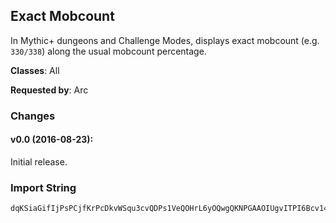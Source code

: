 ## Exact Mobcount

In Mythic+ dungeons and Challenge Modes, displays exact mobcount (e.g.
`330/338`) along the usual mobcount percentage.

**Classes**: All

**Requested by**: Arc

### Changes

#### v0.0 (2016-08-23):

Initial release.

### Import String

    dqKSiaGifIjPsPCjfKrPcDkvWSqu3cvQDPs1VeQOHrL6yOQwgQKNPGAAOIUgvITPI6Bcv14qf6CkG1PsP6EcL9jujhuLOwOkIhQaDrvcTrvk(OkLCsvsTskAMiuDtHkStub)uLidvOsDuvKyPiuEQGPkK9Q0FrKbtomslMkPhRktMkUSuBMQ6ZOkJMQ0PP0QvrsVwLGzlPBJGDJYVv0WviDCHQSCjEofMUORRQ2oc57QKmEQIZRqTEvKA)Wl)nAdoB0gOV0ozgB0gSmBUrB49nYjHnuNpAf6YqXGO)cLuZicM15JwHkTFPn8smA2qXG47gMWSoF0kuP9lTH3RzzxiIwHIbXhkoHkTFPn8smA2WSoF0kuLAKeR9lTHxOyqCpWadaZ68rRqVVroje1EsycZ68rRq(F2lTtgeVojo11UE8amHGGGQZhTcrHIbfEnJwSZl56P2V0suFsD(UamHGGGOqXGOquMde9(7xknljUL1WecccIcfdIcrzoq07NqlWecccQ05VWGOquMde9oXPU2vy2mhycZ68rRq(F2lTtgeb6f6O2tE8amHGGGQZhTcrImejYqSpHbl2SlwkzisKHirgIezisKHirg6Q2YZB2oXDzYR0ggqXGgKu41mAXoVFRodzp61m)5XdWecccY6dX(egSyZUyPquMde7tyWIn7ILcfxqUHsVndMqqqqqqqq(Zc0RyZUyPxZCApqXG4tgI9jmyXMDXsHCMWecccccccccccQoF0k0RyZUyPHSyz8idrImejYqX7tzPnhtgkNjTEkFklT5yYqKidrImu8(uwAZXHSyz8GIbniPWRz0IDE)wDoyXMDXsVM5pp(k2Slw61mN2Zbycbbbbbbbbbbbz9HEfB2flnKflJhuSyqJCrwtym0nZYRngbk92mycbbbbbbbbbbbbbbbv68xyq(ZcbAECKHmIZHCGooKZqdDyeYq8m(UEmEFklT54qwSmEKHgzOHUTridnYihidLZKwpLpLL2CmzO49PS0MJpatiiiiiiiiiiiOM5atiiiiiiiOM5atiiiOM5aZM5atywNpAfY)ZEPDYGCMrTN84bycbbbvNpAfInVckg0T6mYsOpEaMqqqqwFi28kiUHQuJKyTFPn8cfxqL2V0gEVMLDHiAfk92mycbbbbbbbvNpAfQsDTRqXG41jXPU21JhGjeeeeeeeK1hQsDTRqP3MbtiiiiiiiiiiiO68rRqz7jHIbrGEHoQ9KhpatiiiiiiiiiiiiRpu2EsO0BZGjeeeeeeeeeeeeeeeuL6AxV9qNrTN8y2EYdWecccccccccccQzoWecccccccQzoWecccccccQsnsI1(L2Wlumi28kycbbb1mhy2mhyE57oZO2tcfdYzg1EYn4mj9(g5KWEYMBUb6lTe1rflpEDjoMo9Yb3B49nYjHO2tUb)p7L2j74bOsN)cdI(lusnJO7oZO2tE8auZC2GtB82WLlpiICF3nexU5FMB3CKB(U3GJ1y0kDCu7j3WqVn4pzzWE6E5axU3G32YZBU34YzUgWf3Co85ZUDH)WCXX1NBo54gSoB4IEOVekoMU(MFwUblZMKEtcJw7SDwoWFd1j1zJ2GJ133((1C8gTbc)AA3On3GHLXR2B45LwRnJxV5g8PV0ozB0gi8RPDJ2CZnmkrJM0AZYnAde(10UrBU5gk0xVrBGWVM2nAZn3qzw7nAde(10UrBU5gmSNU3Onyyz8Q9ggLwYXBUHKwBwUrBGWVM2nAZn3W3Oj5y99TVFnhVNSHVrtYWE6EpzZnW(eIkwE86IXYb(BO08Stw04r7nKTNCdgD1pUNwwUbIFXBI2qwS841LnAdnrnl3WGtMJnTtMXgYXJ2BWiP53ydFwtuZYnq)5CdFJMeTEfDSrw(9EYg(gnPpZM7jBUHRSoP39gxCF(SlU4(SlC6YWdFEyUwFU5CGn45s((gDU3WD8phF38hGt(CCa(UJp)boV(CZjNBy8L89n6CVH7ZN5OlU5I)WU5FE44ZNRHxFU5KZn3aHn4SbJnW1DUUZ)U7nq0Yb(CYf)n3f
     
